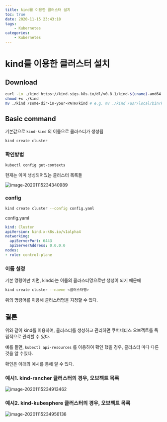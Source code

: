 ```yaml
---
title: kind를 이용한 클러스터 설치
toc: true
date: 2020-11-15 23:43:18
tags:
    - Kubernetes
categories:
    - Kubernetes
---
```


# kind를 이용한 클러스터 설치

## Download

```bash
curl -Lo ./kind https://kind.sigs.k8s.io/dl/v0.8.1/kind-$(uname)-amd64
chmod +x ./kind
mv ./kind /some-dir-in-your-PATH/kind # e.g. mv ./kind /usr/local/bin/kind
```



## Basic command

기본값으로 `kind-kind` 의 이름으로 클러스터가 생성됨

```bash
kind create cluster
```

### 확인방법

```
kubectl config get-contexts
```

현재는 이미 생성되어있는 클러스터 목록들

![image-20201115234340989](https://i.loli.net/2020/11/15/zBgZDsH9qCwoLfM.png)



### config

```bash
kind create cluster --config config.yaml
```

config.yaml

```yaml
kind: Cluster
apiVersion: kind.x-k8s.io/v1alpha4
networking:
  apiServerPort: 6443
  apiServerAddress: 0.0.0.0
nodes:
- role: control-plane
```



### 이름 설정

기본 명령어만 치면, kind라는 이름의 클러스터명으로만 생성이 되기 때문에

```bash
kind create cluster --naeme <클러스터명>
```

위의 명령어를 이용해 클러스터명을 지정할 수 있다.



## 결론

위와 같이 kind를 이용하여, 클러스터를 생성하고 관리하면 쿠버네티스 오브젝트를 독립적으로 관리할 수 있다.

예를 들면, `kubectl api-resources` 를 이용하여 확인 했을 경우, 클러스터 마다 다른 것을 알 수있다.

확인은 아래의 예시를 통해 알 수 있다.

### 예시1. kind-rancher 클러스터의 경우, 오브젝트 목록

![image-20201115234913462](https://i.loli.net/2020/11/15/Rqf7glkJU2WcvA3.png)

### 예시2. kind-kubesphere 클러스터의 경우, 오브젝트 목록

![image-20201115234956138](https://i.loli.net/2020/11/15/A2ijmK4aWO8Ulg1.png)